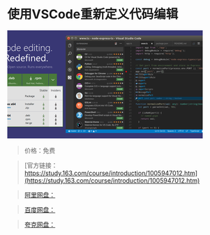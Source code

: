 # 使用VSCode重新定义代码编辑

![img](../../../assets/study163/free/c292be45-b8f2-4912-9f22-2dff0cb9b66c.png)

> 价格：免费

> [官方链接：https://study.163.com/course/introduction/1005947012.htm](https://study.163.com/course/introduction/1005947012.htm)

> [阿里网盘：]()

> [百度网盘：]()

> [夸克网盘：]()
